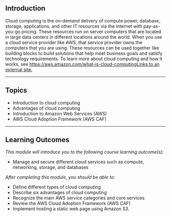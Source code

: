## **Introduction**

Cloud computing is the on-demand delivery of compute power, database, storage, applications, and other IT resources via the internet with pay-as-you-go pricing. These resources run on server computers that are located in large data centers in different locations around the world. When you use a cloud service provider like AWS, that service provider owns the computers that you are using. These resources can be used together like building blocks to build solutions that help meet business goals and satisfy technology requirements. To learn more about cloud computing and how it works, see [https://aws.amazon.com/what-is-cloud-computingLinks to an external site.](https://aws.amazon.com/what-is-cloud-computing)

---

## **Topics**

- Introduction to cloud computing
- Advantages of cloud computing
- Introduction to Amazon Web Services (AWS)
- AWS Cloud Adoption Framework (AWS CAF)

---

## **Learning Outcomes**

_This module will introduce you to the following course learning outcome(s):_

- Manage and secure different cloud services such as compute, networking, storage, and databases

_After completing this module, you should be able to:_

- Define different types of cloud computing
- Describe six advantages of cloud computing
- Recognize the main AWS service categories and core services
- Review the AWS Cloud Adoption Framework (AWS CAF)
- Implement hosting a static web page using Amazon S3.
